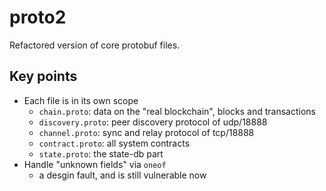 # proto2

Refactored version of core protobuf files.

## Key points

- Each file is in its own scope
  - `chain.proto`: data on the "real blockchain", blocks and transactions
  - `discovery.proto`: peer discovery protocol of udp/18888
  - `channel.proto`: sync and relay protocol of tcp/18888
  - `contract.proto`: all system contracts
  - `state.proto`: the state-db part
- Handle "unknown fields" via `oneof`
  - a desgin fault, and is still vulnerable now
